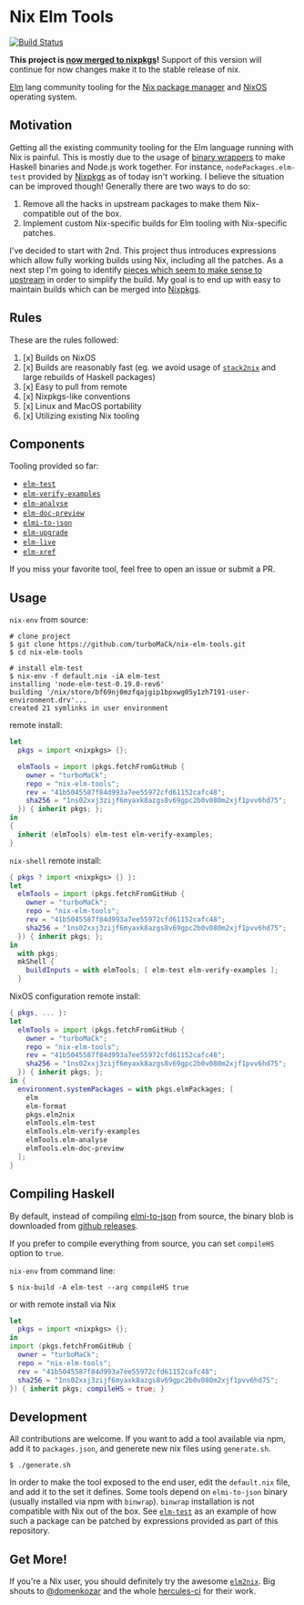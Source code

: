 # Nix Elm Tools

[![Build Status](https://travis-ci.org/turboMaCk/nix-elm-tools.svg?branch=master)](https://travis-ci.org/turboMaCk/nix-elm-tools)

**This project is [now merged to nixpkgs](https://github.com/NixOS/nixpkgs/pull/63477)!** Support of this version will continue for now changes make it to the stable release of nix.

[Elm](https://elm-lang.org/) lang community tooling
for the [Nix package manager](https://nixos.org/nix/) and [NixOS](http://nixos.org)
operating system.

## Motivation

Getting all the existing community tooling for the Elm language running with Nix is painful.
This is mostly due to the usage of [binary wrappers](https://github.com/avh4/binwrap) to make
Haskell binaries and Node.js work together. For instance, `nodePackages.elm-test`
provided by [Nixpkgs](https://github.com/OS/nixpkgs) as of today
isn't working. I believe the situation can be improved though!
Generally there are two ways to do so:

1. Remove all the hacks in upstream packages to make them Nix-compatible out of the box.
2. Implement custom Nix-specific builds for Elm tooling with Nix-specific patches.

I've decided to start with 2nd. This project thus introduces expressions which
allow fully working builds using Nix, including all the patches.
As a next step I'm going to identify [pieces which seem to make sense to upstream](https://github.com/stoeffel/elmi-to-json/pull/28)
in order to simplify the build. My goal is to end up with easy to maintain builds which
can be merged into [Nixpkgs](https://github.com/nixOS/nixpkgs/).

## Rules

These are the rules followed:

1. [x] Builds on NixOS
2. [x] Builds are reasonably fast (eg. we avoid usage of [`stack2nix`](https://github.com/input-output-hk/stack2nix) and large rebuilds of Haskell packages)
3. [x] Easy to pull from remote
4. [x] Nixpkgs-like conventions
5. [x] Linux and MacOS portability
6. [x] Utilizing existing Nix tooling

## Components

Tooling provided so far:

- [`elm-test`](https://github.com/rtfeldman/node-test-runner)
- [`elm-verify-examples`](https://github.com/stoeffel/elm-verify-examples)
- [`elm-analyse`](https://github.com/stil4m/elm-analyse)
- [`elm-doc-preview`](https://github.com/dmy/elm-doc-preview)
- [`elmi-to-json`](https://github.com/stoeffel/elmi-to-json)
- [`elm-upgrade`](https://github.com/avh4/elm-upgrade)
- [`elm-live`](https://github.com/wking-io/elm-live)
- [`elm-xref`](https://github.com/zwilias/elm-xref)

If you miss your favorite tool, feel free to open an issue or submit a PR.

## Usage

`nix-env` from source:

```shell
# clone project
$ git clone https://github.com/turboMaCk/nix-elm-tools.git
$ cd nix-elm-tools

# install elm-test
$ nix-env -f default.nix -iA elm-test
installing 'node-elm-test-0.19.0-rev6'
building '/nix/store/bf69nj0mzfqajgip1bpxwg05y1zh7191-user-environment.drv'...
created 21 symlinks in user environment
```

remote install:

```nix
let
  pkgs = import <nixpkgs> {};

  elmTools = import (pkgs.fetchFromGitHub {
    owner = "turboMaCk";
    repo = "nix-elm-tools";
    rev = "41b5045587f84d993a7ee55972cfd61152cafc48";
    sha256 = "1ns02xxj3zijf6myaxk8azgs8v69gpc2b0v080m2xjf1pvv6hd75";
  }) { inherit pkgs; };
in
{
  inherit (elmTools) elm-test elm-verify-examples;
}
```

`nix-shell` remote install:

```nix
{ pkgs ? import <nixpkgs> {} }:
let
  elmTools = import (pkgs.fetchFromGitHub {
    owner = "turboMaCk";
    repo = "nix-elm-tools";
    rev = "41b5045587f84d993a7ee55972cfd61152cafc48";
    sha256 = "1ns02xxj3zijf6myaxk8azgs8v69gpc2b0v080m2xjf1pvv6hd75";
  }) { inherit pkgs; };
in
  with pkgs;
  mkShell {
    buildInputs = with elmTools; [ elm-test elm-verify-examples ];
  }
```

NixOS configuration remote install:

```nix
{ pkgs, ... }:
let
  elmTools = import (pkgs.fetchFromGitHub {
    owner = "turboMaCk";
    repo = "nix-elm-tools";
    rev = "41b5045587f84d993a7ee55972cfd61152cafc48";
    sha256 = "1ns02xxj3zijf6myaxk8azgs8v69gpc2b0v080m2xjf1pvv6hd75";
  }) { inherit pkgs; };
in {
  environment.systemPackages = with pkgs.elmPackages; [
    elm
    elm-format
    pkgs.elm2nix
    elmTools.elm-test
    elmTools.elm-verify-examples
    elmTools.elm-analyse
    elmTools.elm-doc-preview
  ];
}
```

## Compiling Haskell

By default, instead of compiling [elmi-to-json](https://github.com/stoeffel/elmi-to-json) from source,
the binary blob is downloaded from [github releases](https://github.com/stoeffel/elmi-to-json/releases).

If you prefer to compile everything from source,
you can set `compileHS` option to `true`.

`nix-env` from command line:

```shell
$ nix-build -A elm-test --arg compileHS true
```

or with remote install via Nix

```nix
let
  pkgs = import <nixpkgs> {};
in
import (pkgs.fetchFromGitHub {
  owner = "turboMaCk";
  repo = "nix-elm-tools";
  rev = "41b5045587f84d993a7ee55972cfd61152cafc48";
  sha256 = "1ns02xxj3zijf6myaxk8azgs8v69gpc2b0v080m2xjf1pvv6hd75";
}) { inherit pkgs; compileHS = true; }
```


## Development

All contributions are welcome. If you want to add a tool available via npm,
add it to `packages.json`, and generete new nix files using `generate.sh`.

```
$ ./generate.sh
```

In order to make the tool exposed to the end user,
edit the `default.nix` file, and add it to the set it defines.
Some tools depend on `elmi-to-json` binary (usually installed
via npm with `binwrap`).
`binwrap` installation is not compatible with Nix out of the box.
See [`elm-test`](https://github.com/rtfeldman/node-test-runner) as an example of how such a package can be patched
by expressions provided as part of this repository.

## Get More!

If you're a Nix user, you should definitely try the awesome [`elm2nix`](https://github.com/hercules-ci/elm2nix).
Big shouts to [@domenkozar](https://github.com/hercules-ci/elm2nix/commits?author=domenkozar)
and the whole [hercules-ci](https://hercules-ci.com/) for their work.
